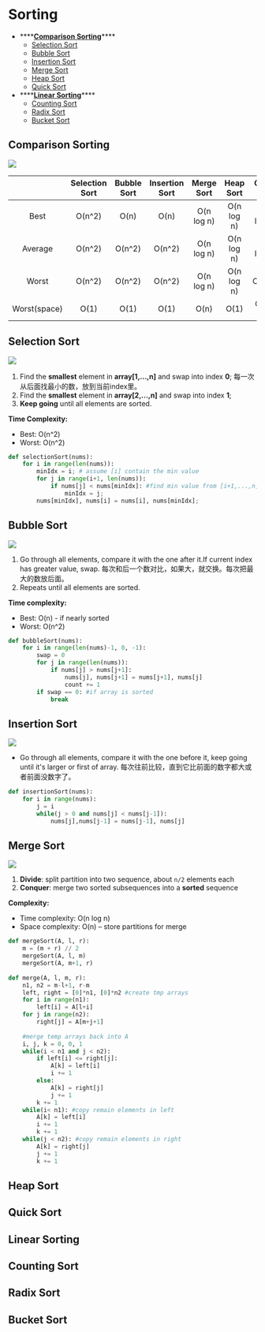 # Sorting

* \*\*\*\*[**Comparison Sorting**](sorting.md#comparison-sorting)\*\*\*\*
  * [Selection Sort](sorting.md#selection-sort)
  * [Bubble Sort](sorting.md#bubble-sort)
  * [Insertion Sort ](sorting.md#insertion-sort)
  * [Merge Sort](sorting.md#merge-sort)
  * [Heap Sort](sorting.md#heap-sort)
  * [Quick Sort](sorting.md#quick-sort)
* \*\*\*\*[**Linear Sorting**](sorting.md#linear-sorting)\*\*\*\*
  * [Counting Sort](sorting.md#counting-sort)
  * [Radix Sort](sorting.md#radix-sort)
  * [Bucket Sort](sorting.md#bucket-sort)

## Comparison Sorting

![](../.gitbook/assets/image%20%286%29.png)

|  | Selection Sort | Bubble Sort | Insertion Sort | Merge Sort | Heap Sort | Quick Sort |
| :---: | :---: | :---: | :---: | :---: | :---: | :---: |
| Best | O\(n^2\) | O\(n\) | O\(n\) | O\(n log n\) | O\(n log n\) | O\(n log n\) |
| Average  | O\(n^2\) | O\(n^2\) | O\(n^2\) | O\(n log n\) | O\(n log n\) | O\(n log n\) |
| Worst | O\(n^2\) | O\(n^2\) | O\(n^2\) | O\(n log n\) | O\(n log n\) | O\(n^2\) |
| Worst\(space\) | O\(1\) | O\(1\) | O\(1\) | O\(n\) | O\(1\) | O\(log n\) |

## Selection Sort

![](../.gitbook/assets/image%20%281%29.png)

1. Find the **smallest** element in **array\[1,...,n\]** and swap into index **0**;  每一次从后面找最小的数，放到当前index里。
2. Find the **smallest** element in **array\[2,...,n\]** and swap into index **1**;
3. **Keep going** until all elements are sorted. 

**Time Complexity:** 

* Best: O\(n^2\)
* Worst: O\(n^2\)

```python
def selectionSort(nums): 
    for i in range(len(nums)): 
        minIdx = i; # assume [i] contain the min value
        for j in range(i+1, len(nums)): 
            if nums[j] < nums[minIdx]: #find min value from [i+1,...,n]
                minIdx = j;
        nums[minIdx], nums[i] = nums[i], nums[minIdx];
```

## Bubble Sort

![](../.gitbook/assets/image%20%282%29.png)

1. Go through all elements, compare it with the one after it.If current index has greater value, swap. 每次和后一个数对比，如果大，就交换。每次把最大的数放后面。
2. Repeats until all elements are sorted. 

**Time complexity:** 

* Best: O\(n\) - if nearly sorted
* Worst: O\(n^2\)

```python
def bubbleSort(nums):
    for i in range(len(nums)-1, 0, -1): 
        swap = 0
        for j in range(len(nums)):
            if nums[j] > nums[j+1]:
                nums[j], nums[j+1] = nums[j+1], nums[j]
                count += 1
        if swap == 0: #if array is sorted
            break
```

## Insertion Sort

![](../.gitbook/assets/image%20%284%29.png)

* Go through all elements, compare it with the one before it, keep going until it's larger or first of array.  每次往前比较，直到它比前面的数字都大或者前面没数字了。

```python
def insertionSort(nums):
    for i in range(nums):
        j = i
        while(j > 0 and nums[j] < nums[j-1]):
            nums[j],nums[j-1] = nums[j-1], nums[j]
```

## Merge Sort

![](../.gitbook/assets/image%20%285%29.png)

1. **Divide**: split partition into two sequence, about `n/2` elements each
2. **Conquer**: merge two sorted subsequences into a **sorted** sequence

**Complexity:** 

* Time complexity: O\(n log n\)
* Space complexity: O\(n\) – store partitions for merge

```python
def mergeSort(A, l, r):
    m = (m + r) // 2
    mergeSort(A, l, m)
    mergeSort(A, m+1, r)
    
def merge(A, l, m, r):
    n1, n2 = m-l+1, r-m
    left, right = [0]*n1, [0]*n2 #create tmp arrays
    for i in range(n1):
        left[i] = A[l+i]
    for j in range(n2):
        right[j] = A[m+j+1]
        
    #merge temp arrays back into A
    i, j, k = 0, 0, 1
    while(i < n1 and j < n2):
        if left[i] <= right[j]:
            A[k] = left[i]
            i += 1
        else: 
            A[k] = right[j]
            j += 1
        k += 1
    while(i< n1): #copy remain elements in left
        A[k] = left[i]
        i += 1 
        k += 1
    while(j < n2): #copy remain elements in right
        A[k] = right[j]
        j += 1
        k += 1
```

## Heap Sort

## Quick Sort

## Linear Sorting

## Counting Sort

## Radix Sort

## Bucket Sort

